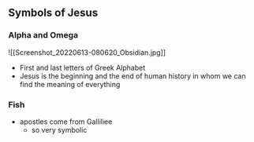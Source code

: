 ## Symbols of Jesus
### Alpha and Omega
![[Screenshot_20220613-080620_Obsidian.jpg]]
- First and last letters of Greek Alphabet
- Jesus is the beginning and the end of human history in whom we can find the meaning of everything

### Fish

- apostles come from Galliliee
	- so very symbolic
